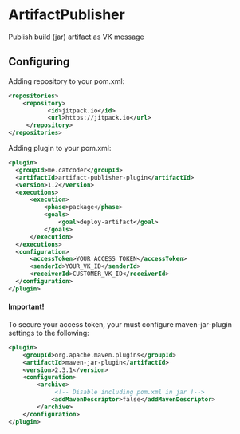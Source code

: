 # ArtifactPublisher
Publish build (jar) artifact as VK message


## Configuring

Adding repository to your pom.xml:
```xml
<repositories>
	<repository>
		   <id>jitpack.io</id>
		   <url>https://jitpack.io</url>
	 </repository>
</repositories>
```

Adding plugin to your pom.xml:
```xml
<plugin>
  <groupId>me.catcoder</groupId>
  <artifactId>artifact-publisher-plugin</artifactId>
  <version>1.2</version>
  <executions>
      <execution>
          <phase>package</phase>
          <goals>
              <goal>deploy-artifact</goal>
          </goals>
      </execution>
  </executions>
  <configuration>
      <accessToken>YOUR_ACCESS_TOKEN</accessToken>
      <senderId>YOUR_VK_ID</senderId>
      <receiverId>CUSTOMER_VK_ID</receiverId>
  </configuration>
</plugin>
```

#### Important!

To secure your access token, your must configure maven-jar-plugin settings to the following:
```xml
<plugin>
    <groupId>org.apache.maven.plugins</groupId>
    <artifactId>maven-jar-plugin</artifactId>
    <version>2.3.1</version>
    <configuration>
        <archive>
             <!-- Disable including pom.xml in jar !-->
            <addMavenDescriptor>false</addMavenDescriptor>
        </archive>
    </configuration>
</plugin>
```

